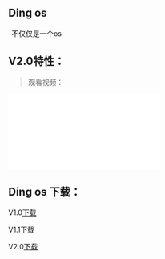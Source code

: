 <a href="/index.html"></a>
## Ding os 
-不仅仅是一个os-

## V2.0特性：
>观看视频：
<iframe src="//player.bilibili.com/player.html?aid=498211573&bvid=BV19K411W7yr&cid=192084659&page=1" scrolling="no" border="0" frameborder="no" framespacing="0" allowfullscreen="true"> </iframe>

## Ding os 下载：

V1.0[下载](/go/download/v1.0)

V1.1[下载](/go/download/v1.1)

V2.0[下载](/go/download/v2.0)
